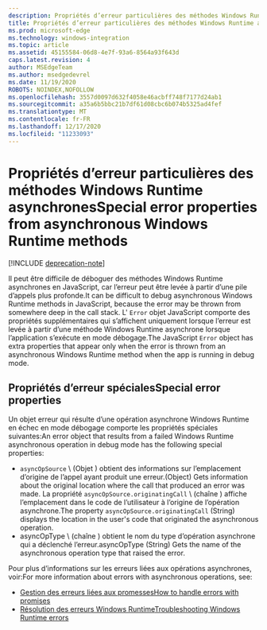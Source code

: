 ```yaml
---
description: Propriétés d’erreur particulières des méthodes Windows Runtime asynchrones.
title: Propriétés d’erreur particulières des méthodes Windows Runtime asynchrones
ms.prod: microsoft-edge
ms.technology: windows-integration
ms.topic: article
ms.assetid: 45155584-06d8-4e7f-93a6-8564a93f643d
caps.latest.revision: 4
author: MSEdgeTeam
ms.author: msedgedevrel
ms.date: 11/19/2020
ROBOTS: NOINDEX,NOFOLLOW
ms.openlocfilehash: 3557d0097d632f4058e46acbff748f7177d24ab1
ms.sourcegitcommit: a35a6b5bbc21b7df61d08cbc6b074b5325ad4fef
ms.translationtype: MT
ms.contentlocale: fr-FR
ms.lasthandoff: 12/17/2020
ms.locfileid: "11233093"
---
```

# <span data-ttu-id="06d05-103">Propriétés d’erreur particulières des méthodes Windows Runtime asynchrones</span><span class="sxs-lookup"><span data-stu-id="06d05-103">Special error properties from asynchronous Windows Runtime methods</span></span>  

[!INCLUDE [deprecation-note](../includes/legacy-edge-note.md)]  

<span data-ttu-id="06d05-104">Il peut être difficile de déboguer des méthodes Windows Runtime asynchrones en JavaScript, car l’erreur peut être levée à partir d’une pile d’appels plus profonde.</span><span class="sxs-lookup"><span data-stu-id="06d05-104">It can be difficult to debug asynchronous Windows Runtime methods in JavaScript, because the error may be thrown from somewhere deep in the call stack.</span></span>  <span data-ttu-id="06d05-105">L' `Error` objet JavaScript comporte des propriétés supplémentaires qui s’affichent uniquement lorsque l’erreur est levée à partir d’une méthode Windows Runtime asynchrone lorsque l’application s’exécute en mode débogage.</span><span class="sxs-lookup"><span data-stu-id="06d05-105">The JavaScript `Error` object has extra properties that appear only when the error is thrown from an asynchronous Windows Runtime method when the app is running in debug mode.</span></span>  
  
## <span data-ttu-id="06d05-106">Propriétés d’erreur spéciales</span><span class="sxs-lookup"><span data-stu-id="06d05-106">Special error properties</span></span>  

<span data-ttu-id="06d05-107">Un objet erreur qui résulte d’une opération asynchrone Windows Runtime en échec en mode débogage comporte les propriétés spéciales suivantes:</span><span class="sxs-lookup"><span data-stu-id="06d05-107">An error object that results from a failed Windows Runtime asynchronous operation in debug mode has the following special properties:</span></span>  

*   `asyncOpSource` <span data-ttu-id="06d05-108">\ (Objet \) obtient des informations sur l’emplacement d’origine de l’appel ayant produit une erreur.</span><span class="sxs-lookup"><span data-stu-id="06d05-108">\(Object\) Gets information about the original location where the call that produced an error was made.</span></span>  <span data-ttu-id="06d05-109">La propriété `asyncOpSource.originatingCall` \ (chaîne \) affiche l’emplacement dans le code de l’utilisateur à l’origine de l’opération asynchrone.</span><span class="sxs-lookup"><span data-stu-id="06d05-109">The property `asyncOpSource.originatingCall` \(String\) displays the location in the user's code that originated the asynchronous operation.</span></span>  
*   <span data-ttu-id="06d05-110">asyncOpType \ (chaîne \) obtient le nom du type d’opération asynchrone qui a déclenché l’erreur.</span><span class="sxs-lookup"><span data-stu-id="06d05-110">asyncOpType \(String\) Gets the name of the asynchronous operation type that raised the error.</span></span>  
    
<span data-ttu-id="06d05-111">Pour plus d’informations sur les erreurs liées aux opérations asynchrones, voir:</span><span class="sxs-lookup"><span data-stu-id="06d05-111">For more information about errors with asynchronous operations, see:</span></span>  
  
*   [<span data-ttu-id="06d05-112">Gestion des erreurs liées aux promesses</span><span class="sxs-lookup"><span data-stu-id="06d05-112">How to handle errors with promises</span></span>][PreviousVersionsWindowsAppsHh700337]  
*   [<span data-ttu-id="06d05-113">Résolution des erreurs Windows Runtime</span><span class="sxs-lookup"><span data-stu-id="06d05-113">Troubleshooting Windows Runtime errors</span></span>][PreviousVersionsWindowsAppsHh974350]  

<!-- links -->  

[PreviousVersionsWindowsAppsHh700337]: /previous-versions/windows/apps/hh700337(v=win.10) "Gestion des erreurs liées aux promesses Documents Microsoft"  
[PreviousVersionsWindowsAppsHh974350]: /previous-versions/windows/apps/hh974350(v=win.10) "Résolution des erreurs Windows Runtime (HTML) | Documents Microsoft"  
